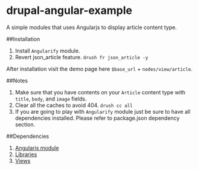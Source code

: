 drupal-angular-example
======================

A simple modules that uses Angularjs to display article content type.

##Installation

1. Install `Angularify` module.
2. Revert json_article feature. `drush fr json_article -y`

After installation visit the demo page here `$base_url` + `nodes/view/article`.

##Notes

1. Make sure that you have contents on your `Article` content type with `title`,
   `body`, and `image` fields.
2. Clear all the caches to avoid 404. `drush cc all`
3. If you are going to play with `Angularify` module just be sure to have all
   dependencies installed. Please refer to package.json dependency section.

##Dependencies

1. [Angularjs module](https://drupal.org/project/angularjs)
2. [Libraries](https://drupal.org/project/libraries)
3. [Views](https://drupal.org/project/views)
